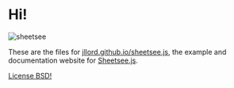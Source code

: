# Hi!

![sheetsee](https://raw.github.com/jllord/sheetsee-cache/master/img/sheetsee-03.png)

These are the files for [jllord.github.io/sheetsee.js](jllord.github.io/sheetsee.js), the example and documentation website for [Sheetsee.js](http://www.github.com/jllord/sheetsee.js).

[License BSD!](https://github.com/jllord/sheetsee.js/blob/gh-pages/license.md)